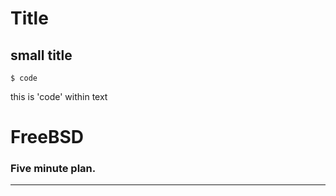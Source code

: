# Title
## small title

	$ code

this is 'code' within text

# FreeBSD
### Five minute plan.
--------------
